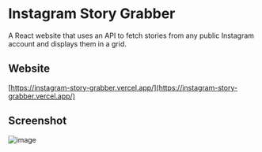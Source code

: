 # Instagram Story Grabber

A React website that uses an API to fetch stories from any public Instagram account and displays them in a grid.

## Website

[https://instagram-story-grabber.vercel.app/](https://instagram-story-grabber.vercel.app/)

## Screenshot

![image](https://github.com/user-attachments/assets/76b5f787-3b83-4597-b5a1-bb4a8f5ca266)

